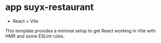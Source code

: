 # app suyx-restaurant
- React + Vite

This template provides a minimal setup to get React working in Vite with HMR and some ESLint rules.
